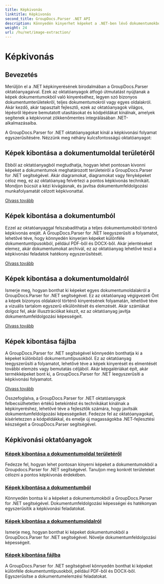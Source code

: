 ```yaml
---
title: Képkivonás
linktitle: Képkivonás
second_title: GroupDocs.Parser .NET API
description: Könnyedén kinyerhet képeket a .NET-ben lévő dokumentumokból a GroupDocs.Parser segítségével. Fokozza dokumentumfeldolgozási képességeit pontos képkivonási technikákkal.
weight: 24
url: /hu/net/image-extraction/
---
```


# Képkivonás

## Bevezetés

Merüljön el a .NET képkinyerésének birodalmában a GroupDocs.Parser oktatóanyagaival. Ezek az oktatóanyagok átfogó útmutatást nyújtanak a képek dokumentumokból való kinyeréséhez, legyen szó bizonyos dokumentumterületekről, teljes dokumentumokról vagy egyes oldalakról. Akár kezdő, akár tapasztalt fejlesztő, ezek az oktatóanyagok világos, lépésről lépésre bemutatott utasításokat és kódpéldákat kínálnak, amelyek segítenek a képkivonat zökkenőmentes integrálásában .NET-alkalmazásaiba.

A GroupDocs.Parser for .NET oktatóanyagokat kínál a képkivonási folyamat egyszerűsítésére. Nézzünk meg néhány kulcsfontosságú oktatóanyagot:

## Képek kibontása a dokumentumoldal területéről
Ebből az oktatóanyagból megtudhatja, hogyan lehet pontosan kivonni képeket a dokumentumok meghatározott területeiről a GroupDocs.Parser for .NET segítségével. Akár diagramokat, diagramokat vagy fényképeket céloz meg, ez az oktatóanyag felvértezi a pontos képkivonás technikáit. Mondjon búcsút a kézi kivágásnak, és javítsa dokumentumfeldolgozási munkafolyamatát célzott képkivonattal.

[Olvass tovább](./extract-images-from-document-page-area/)

## Képek kibontása a dokumentumból
Ezzel az oktatóanyaggal felszabadíthatja a teljes dokumentumokból történő képkivonás erejét. A GroupDocs.Parser for .NET leegyszerűsíti a folyamatot, lehetővé téve, hogy könnyedén kinyerjen képeket különféle dokumentumtípusokból, például PDF-ből és DOCX-ből. Akár jelentéseket elemez, akár dokumentumokat archivál, ez az oktatóanyag lehetővé teszi a képkivonási feladatok hatékony egyszerűsítését.

[Olvass tovább](./extract-images-from-document/)

## Képek kibontása a dokumentumoldalról
Ismerje meg, hogyan bonthat ki képeket egyes dokumentumoldalakról a GroupDocs.Parser for .NET segítségével. Ez az oktatóanyag végigvezeti Önt a képek bizonyos oldalakról történő kinyerésének folyamatán, lehetővé téve a vizuális tartalom egyszerű elkülönítését és elemzését. Akár számlákat dolgoz fel, akár illusztrációkat készít, ez az oktatóanyag javítja dokumentumfeldolgozási képességeit.

[Olvass tovább](./extract-images-from-document-page/)

## Képek kibontása fájlba
A GroupDocs.Parser for .NET segítségével könnyedén bonthatja ki a képeket különböző dokumentumtípusokból. Ez az oktatóanyag leegyszerűsíti a folyamatot, lehetővé téve a képek kinyerését és elmentését további elemzés vagy bemutatás céljából. Akár képgalériákat épít, akár termékképeket bont ki, a GroupDocs.Parser for .NET leegyszerűsíti a képkivonási folyamatot.

[Olvass tovább](./extract-images-to-files/)

Összefoglalva, a GroupDocs.Parser for .NET oktatóanyagok felbecsülhetetlen értékű betekintést és technikákat kínálnak a képkinyeréshez, lehetővé téve a fejlesztők számára, hogy javítsák dokumentumfeldolgozási képességeiket. Fedezze fel az oktatóanyagokat, kísérletezzen a kódpéldákkal, és emelje új magasságokba .NET-fejlesztési készségeit a GroupDocs.Parser segítségével.
## Képkivonási oktatóanyagok
### [Képek kibontása a dokumentumoldal területéről](./extract-images-from-document-page-area/)
Fedezze fel, hogyan lehet pontosan kinyerni képeket a dokumentumokból a Groupdocs.Parser for .NET segítségével. Tanuljon meg konkrét területeket célozni a pontos képkivonás érdekében.
### [Képek kibontása a dokumentumból](./extract-images-from-document/)
Könnyedén bontsa ki a képeket a dokumentumokból a GroupDocs.Parser for .NET segítségével. Dokumentumfeldolgozási képességei és hatékonyan egyszerűsítik a képkivonási feladatokat.
### [Képek kibontása a dokumentumoldalról](./extract-images-from-document-page/)
Ismerje meg, hogyan bonthat ki képeket dokumentumokból a GroupDocs.Parser for .NET segítségével. Növelje dokumentumfeldolgozási képességeit.
### [Képek kibontása fájlba](./extract-images-to-files/)
A GroupDocs.Parser for .NET segítségével könnyedén bonthat ki képeket különféle dokumentumtípusokból, például PDF-ből és DOCX-ből. Egyszerűsítse a dokumentumelemzési feladatokat.